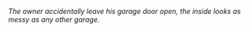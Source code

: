 *The owner accidentally leave his garage door open, the inside looks as messy as any other garage.*
